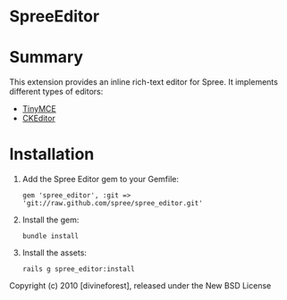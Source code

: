 SpreeEditor
===========

# Summary #

This extension provides an inline rich-text editor for Spree. It implements different types of editors:

- [TinyMCE](http://www.tinymce.com/)
- [CKEditor](http://ckeditor.com/)

# Installation #

1. Add the Spree Editor gem to your Gemfile:

    `gem 'spree_editor', :git => 'git://raw.github.com/spree/spree_editor.git'`
    
2. Install the gem:

    `bundle install`

3. Install the assets:

    `rails g spree_editor:install`


Copyright (c) 2010 [divineforest], released under the New BSD License
